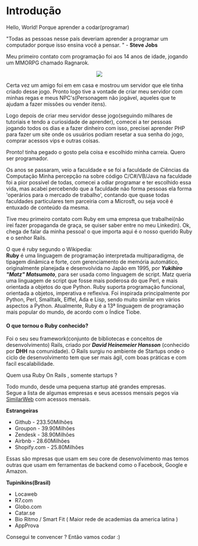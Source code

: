 # Introdução
Hello, World! Porque aprender a codar(programar)

"Todas as pessoas nesse país deveriam aprender a programar um computador porque isso ensina você a pensar. " - **Steve Jobs**

Meu primeiro contato com programação foi aos 14 anos de idade, jogando um MMORPG chamado Ragnarok.
<p align="center">
	<img src="http://i.imgur.com/bhBSUjS.jpg"/>
</p>

Certa vez um amigo foi em em casa e mostrou um servidor que ele tinha criado desse jogo.
Pronto logo tive a vontade de criar meu servidor com minhas regas e meus NPC's(Personagem não jogável, aqueles que te ajudam a fazer missões ou vender itens).

Logo depois de criar meu servidor desse jogo(seguindo milhares de tutoriais e tendo a curiosidade de aprender), comecei a ter pessoas jogando todos os dias e a fazer dinheiro com isso, precisei aprender PHP para fazer um site onde os usuários podiam resetar a sua senha do jogo, comprar acessos vips e outras coisas.

Pronto! tinha pegado o gosto pela coisa e escolhido minha carreia. Quero ser programador.

Os anos se passaram, veio a faculdade e se foi a faculdade de Ciências da Computação
Minha percepção na sobre código C/C#/VB/Java na faculdade foi a pior possível de todas, comecei a odiar programar e ter escolhido essa vida, mas acabei percebendo que a faculdade não forma pessoas ela forma 'operários para o mercado de trabalho', contando que quase todas faculdades particulares tem parceiria com a Microsft, ou seja você é entuxado de conteúdo da mesma.

Tive meu primeiro contato com Ruby em uma empresa que trabalhei(não irei fazer propaganda de graça, se quiser saber entre no meu Linkedin).
Ok, chega de falar da minha pessoa! o que importa aqui é o nosso querido Ruby e o senhor Rails.

O que é ruby segundo o Wikipedia:<br/>
**Ruby** é uma linguagem de programação interpretada multiparadigma, de tipagem dinâmica e forte, com gerenciamento de memória automático, originalmente planejada e desenvolvida no Japão em 1995, por ***Yukihiro "Matz" Matsumoto***, para ser usada como linguagem de script. Matz queria uma linguagem de script que fosse mais poderosa do que Perl, e mais orientada a objetos do que Python. Ruby suporta programação funcional, orientada a objetos, imperativa e reflexiva. Foi inspirada principalmente por Python, Perl, Smalltalk, Eiffel, Ada e Lisp, sendo muito similar em vários aspectos a Python. Atualmente, Ruby é a 13ª linguagem de programação mais popular do mundo, de acordo com o Índice Tiobe.

#### O que tornou o Ruby conhecido?

Foi o seu seu framework(conjunto de bibliotecas e conceitos de desenvolvimento) Rails, criado por ***David Heinemeier Hansson*** (conhecido por **DHH** na comunidade).
O Rails surgiu no ambiente de Startups onde o ciclo de desenvolvimento tem que ser mais ágil, com boas práticas e com facíl escalabilidade.


Quem usa Ruby On Rails , somente startups ?

Todo mundo, desde uma pequena startup até grandes empresas.<br/>
Segue a lista de algumas empresas e seus acessos mensais pegos via [SimilarWeb](http://similarweb.com) com acessos mensais.

**Estrangeiras**

- Github - 233.50Milhões
- Groupon - 39.90Milhões
- Zendesk - 38.90Milhões
- Airbnb - 28.60Milhões
- Shopify.com - 25.80Milhões


Essas são mpresas que usam em seu core de desenvolvimento mas temos outras que usam em ferramentas de backend como o Facebook, Google e Amazon.

**Tupinikins(Brasil)**

- Locaweb
- R7.com
- Globo.com
- Catar.se
- Bio Ritmo / Smart Fit ( Maior rede de academias da america latina )
- AppProva


Consegui te convencer ? Então vamos codar :)